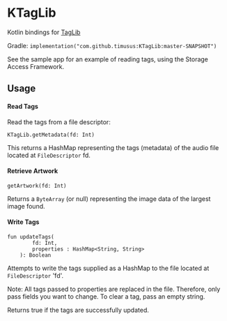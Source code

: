 # KTagLib

Kotlin bindings for [TagLib](https://github.com/taglib/taglib)

Gradle:
`implementation("com.github.timusus:KTagLib:master-SNAPSHOT")`

See the sample app for an example of reading tags, using the Storage Access Framework.


## Usage ##

#### Read Tags ####

Read the tags from a file descriptor:

`KTagLib.getMetadata(fd: Int)`

This returns a HashMap representing the tags (metadata) of the audio file located at `FileDescriptor` fd.

#### Retrieve Artwork ####

`getArtwork(fd: Int)`

Returns a `ByteArray` (or null) representing the image data of the largest image found.

#### Write Tags ####

    fun updateTags(
            fd: Int,
            properties : HashMap<String, String>
        ): Boolean

Attempts to write the tags supplied as a HashMap to the file located at `FileDescriptor` 'fd'.

Note: All tags passed to properties are replaced in the file. Therefore, only pass fields you want to
change. To clear a tag, pass an empty string.

Returns true if the tags are successfully updated.
